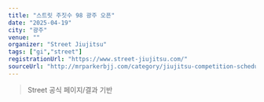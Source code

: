```yaml
---
title: "스트릿 주짓수 98 광주 오픈"
date: "2025-04-19"
city: "광주"
venue: ""
organizer: "Street Jiujitsu"
tags: ["gi","street"]
registrationUrl: "https://www.street-jiujitsu.com/"
sourceUrl: "http://mrparkerbjj.com/category/jiujitsu-competition-schedule/"
---
```


> Street 공식 페이지/결과 기반
